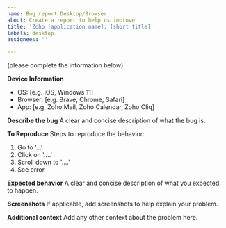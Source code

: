 ```yaml
---
name: Bug report Desktop/Browser
about: Create a report to help us improve
title: 'Zoho [application name]: [short title]'
labels: desktop
assignees: ''

---
```


(please complete the information below)

**Device Information**
 - OS: [e.g. iOS, Windows 11]
 - Browser: [e.g. Brave, Chrome, Safari]
 - App: [e.g. Zoho Mail, Zoho Calendar, Zoho Cliq]

**Describe the bug**
A clear and concise description of what the bug is.

**To Reproduce**
Steps to reproduce the behavior:
1. Go to '...'
2. Click on '....'
3. Scroll down to '....'
4. See error

**Expected behavior**
A clear and concise description of what you expected to happen.

**Screenshots**
If applicable, add screenshots to help explain your problem.

**Additional context**
Add any other context about the problem here.
